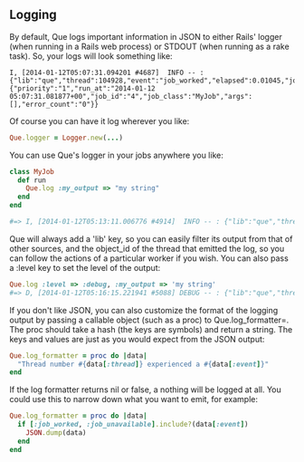 ## Logging

By default, Que logs important information in JSON to either Rails' logger (when running in a Rails web process) or STDOUT (when running as a rake task). So, your logs will look something like:

```
I, [2014-01-12T05:07:31.094201 #4687]  INFO -- : {"lib":"que","thread":104928,"event":"job_worked","elapsed":0.01045,"job":{"priority":"1","run_at":"2014-01-12 05:07:31.081877+00","job_id":"4","job_class":"MyJob","args":[],"error_count":"0"}}
```

Of course you can have it log wherever you like:

```ruby
Que.logger = Logger.new(...)
```

You can use Que's logger in your jobs anywhere you like:

```ruby
class MyJob
  def run
    Que.log :my_output => "my string"
  end
end

#=> I, [2014-01-12T05:13:11.006776 #4914]  INFO -- : {"lib":"que","thread":24960,"my_output":"my string"}
```

Que will always add a 'lib' key, so you can easily filter its output from that of other sources, and the object_id of the thread that emitted the log, so you can follow the actions of a particular worker if you wish. You can also pass a :level key to set the level of the output:

```ruby
Que.log :level => :debug, :my_output => 'my string'
#=> D, [2014-01-12T05:16:15.221941 #5088] DEBUG -- : {"lib":"que","thread":24960,"my_output":"my string"}
```

If you don't like JSON, you can also customize the format of the logging output by passing a callable object (such as a proc) to Que.log_formatter=. The proc should take a hash (the keys are symbols) and return a string. The keys and values are just as you would expect from the JSON output:

```ruby
Que.log_formatter = proc do |data|
  "Thread number #{data[:thread]} experienced a #{data[:event]}"
end
```

If the log formatter returns nil or false, a nothing will be logged at all. You could use this to narrow down what you want to emit, for example:

```ruby
Que.log_formatter = proc do |data|
  if [:job_worked, :job_unavailable].include?(data[:event])
    JSON.dump(data)
  end
end
```
